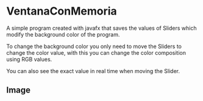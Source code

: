# VentanaConMemoria

A simple program created with javafx that saves the values ​​of Sliders which modify the background color of the program.

To change the background color you only need to move the Sliders to change the color value, with this you can change the color composition using RGB values.

You can also see the exact value in real time when moving the Slider.

## Image

<img src="file:///C:/Users/crttn/AppData/Roaming/marktext/images/2024-09-28-02-51-26-image.png" title="" alt="" data-align="center">
